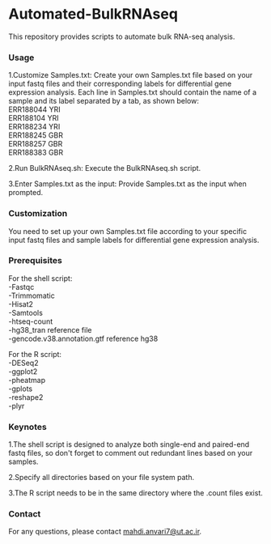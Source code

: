 # Automated-BulkRNAseq
This repository provides scripts to automate bulk RNA-seq analysis.

 ### Usage ###
 1.Customize Samples.txt: Create your own Samples.txt file based on your input fastq files and their corresponding labels for differential gene expression analysis. Each line in Samples.txt should contain the name of a sample and its label separated by a tab, as shown below:  
 ERR188044       YRI  
 ERR188104       YRI  
 ERR188234       YRI  
 ERR188245       GBR  
 ERR188257       GBR  
 ERR188383       GBR  

 2.Run BulkRNAseq.sh: Execute the BulkRNAseq.sh script.  
 
 3.Enter Samples.txt as the input: Provide Samples.txt as the input when prompted.  

 ### Customization ### 
 You need to set up your own Samples.txt file according to your specific input fastq files and sample labels for differential gene expression analysis.  

 ### Prerequisites ###  

 For the shell script:  
 -Fastqc  
 -Trimmomatic  
 -Hisat2  
 -Samtools  
 -htseq-count  
 -hg38_tran reference file  
 -gencode.v38.annotation.gtf reference hg38  

 For the R script:  
 -DESeq2  
 -ggplot2  
 -pheatmap  
 -gplots  
 -reshape2  
 -plyr  

 ### Keynotes ###  
 1.The shell script is designed to analyze both single-end and paired-end fastq files, so don't forget to comment out redundant lines based on your samples.  
 
 2.Specify all directories based on your file system path.  
 
 3.The R script needs to be in the same directory where the .count files exist.  

 ### Contact ### 
 For any questions, please contact mahdi.anvari7@ut.ac.ir.  

